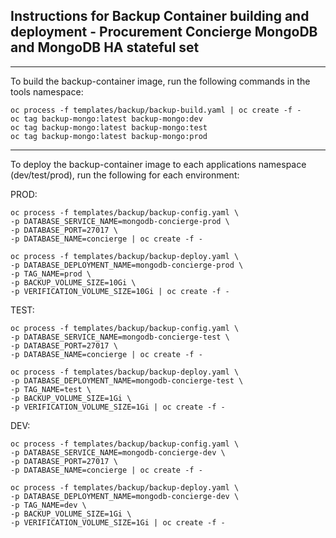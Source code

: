 ## Instructions for Backup Container building and deployment - Procurement Concierge MongoDB and MongoDB HA stateful set

-----

To build the backup-container image, run the following commands in the tools namespace:

```
oc process -f templates/backup/backup-build.yaml | oc create -f -
oc tag backup-mongo:latest backup-mongo:dev
oc tag backup-mongo:latest backup-mongo:test
oc tag backup-mongo:latest backup-mongo:prod
```

-----

To deploy the backup-container image to each applications namespace (dev/test/prod), run the following for each environment:

PROD:

```
oc process -f templates/backup/backup-config.yaml \
-p DATABASE_SERVICE_NAME=mongodb-concierge-prod \
-p DATABASE_PORT=27017 \
-p DATABASE_NAME=concierge | oc create -f -
```

```
oc process -f templates/backup/backup-deploy.yaml \
-p DATABASE_DEPLOYMENT_NAME=mongodb-concierge-prod \
-p TAG_NAME=prod \
-p BACKUP_VOLUME_SIZE=10Gi \
-p VERIFICATION_VOLUME_SIZE=10Gi | oc create -f -
```

TEST:

```
oc process -f templates/backup/backup-config.yaml \
-p DATABASE_SERVICE_NAME=mongodb-concierge-test \
-p DATABASE_PORT=27017 \
-p DATABASE_NAME=concierge | oc create -f -
```

```
oc process -f templates/backup/backup-deploy.yaml \
-p DATABASE_DEPLOYMENT_NAME=mongodb-concierge-test \
-p TAG_NAME=test \
-p BACKUP_VOLUME_SIZE=1Gi \
-p VERIFICATION_VOLUME_SIZE=1Gi | oc create -f -
```

DEV:

```
oc process -f templates/backup/backup-config.yaml \
-p DATABASE_SERVICE_NAME=mongodb-concierge-dev \
-p DATABASE_PORT=27017 \
-p DATABASE_NAME=concierge | oc create -f -
```

```
oc process -f templates/backup/backup-deploy.yaml \
-p DATABASE_DEPLOYMENT_NAME=mongodb-concierge-dev \
-p TAG_NAME=dev \
-p BACKUP_VOLUME_SIZE=1Gi \
-p VERIFICATION_VOLUME_SIZE=1Gi | oc create -f -
```